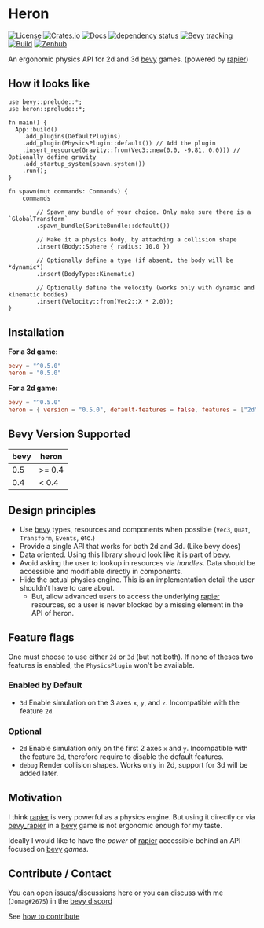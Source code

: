 # Heron

[![License](https://img.shields.io/github/license/jcornaz/heron)](https://github.com/jcornaz/heron/blob/main/LICENSE)
[![Crates.io](https://img.shields.io/crates/v/heron)](https://crates.io/crates/heron)
[![Docs](https://docs.rs/heron/badge.svg)](https://docs.rs/heron)
[![dependency status](https://deps.rs/repo/github/jcornaz/heron/status.svg)](https://deps.rs/repo/github/jcornaz/heron)
[![Bevy tracking](https://img.shields.io/badge/Bevy%20tracking-released%20version-lightblue)](https://github.com/bevyengine/bevy/blob/main/docs/plugins_guidelines.md#main-branch-tracking)
[![Build](https://img.shields.io/github/workflow/status/jcornaz/heron/Build)](https://github.com/jcornaz/heron/actions?query=workflow%3ABuild+branch%3Amain)
[![Zenhub](https://img.shields.io/badge/workspace-zenhub-%236061be)](https://app.zenhub.com/workspaces/heron-600478067304b1000e27f4c4/board)

An ergonomic physics API for 2d and 3d [bevy] games. (powered by [rapier])

## How it looks like

```rust,no_run
use bevy::prelude::*;
use heron::prelude::*;

fn main() {
  App::build()
    .add_plugins(DefaultPlugins)
    .add_plugin(PhysicsPlugin::default()) // Add the plugin
    .insert_resource(Gravity::from(Vec3::new(0.0, -9.81, 0.0))) // Optionally define gravity
    .add_startup_system(spawn.system())
    .run();
}

fn spawn(mut commands: Commands) {
    commands

        // Spawn any bundle of your choice. Only make sure there is a `GlobalTransform`
        .spawn_bundle(SpriteBundle::default())

        // Make it a physics body, by attaching a collision shape
        .insert(Body::Sphere { radius: 10.0 })

        // Optionally define a type (if absent, the body will be *dynamic*)
        .insert(BodyType::Kinematic)
        
        // Optionally define the velocity (works only with dynamic and kinematic bodies)
        .insert(Velocity::from(Vec2::X * 2.0));
}
```

## Installation


**For a 3d game:**
```toml
bevy = "^0.5.0"
heron = "0.5.0"
```

**For a 2d game:**
```toml
bevy = "^0.5.0"
heron = { version = "0.5.0", default-features = false, features = ["2d"] }
```


## Bevy Version Supported

| bevy | heron      |
|------|------------|
| 0.5  | >= 0.4     |
| 0.4  | < 0.4      |

## Design principles

* Use [bevy] types, resources and components when possible (`Vec3`, `Quat`, `Transform`, `Events`, etc.)
* Provide a single API that works for both 2d and 3d. (Like bevy does)
* Data oriented. Using this library should look like it is part of [bevy].
* Avoid asking the user to lookup in resources via *handles*. Data should be accessible and modifiable directly in components.
* Hide the actual physics engine. This is an implementation detail the user shouldn't have to care about.
    * But, allow advanced users to access the underlying [rapier] resources, so a user is never blocked by a missing
      element in the API of heron.


## Feature flags

One must choose to use either `2d` or `3d` (but not both). If none of theses two features is enabled, the `PhysicsPlugin` won't be available.

### Enabled by Default

* `3d` Enable simulation on the 3 axes `x`, `y`, and `z`. Incompatible with the feature `2d`.

### Optional

* `2d` Enable simulation only on the first 2 axes `x` and `y`. Incompatible with the feature `3d`, therefore require to disable the default features.
* `debug` Render collision shapes. Works only in 2d, support for 3d will be added later.


## Motivation

I think [rapier] is very powerful as a physics engine. But using it directly or via [bevy_rapier] in a [bevy] game is
not ergonomic enough for my taste.

Ideally I would like to have the *power* of [rapier] accessible behind an API focused on [bevy] *games*.


[bevy]: https://bevyengine.org

[rapier]: https://rapier.rs

[bevy_rapier]: https://github.com/dimforge/bevy_rapier


## Contribute / Contact

You can open issues/discussions here or you can discuss with me (`Jomag#2675`) in the [bevy discord](https://discord.com/invite/gMUk5Ph)

See [how to contribute](https://github.com/jcornaz/heron/blob/main/CONTRIBUTING.md)
